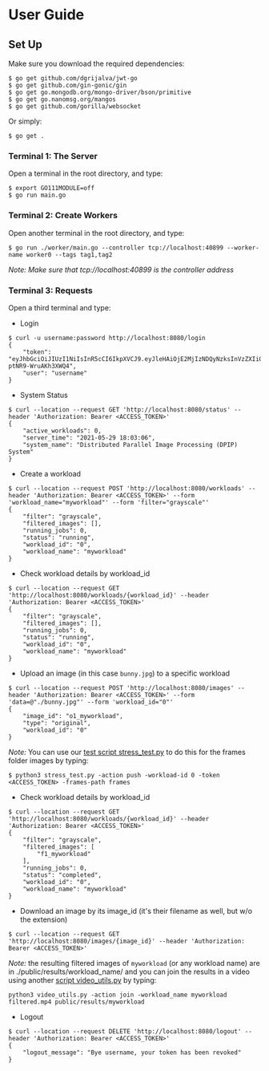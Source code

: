 User Guide
==========

## Set Up

Make sure you download the required dependencies: <br />

```
$ go get github.com/dgrijalva/jwt-go
$ go get github.com/gin-gonic/gin
$ go get go.mongodb.org/mongo-driver/bson/primitive
$ go get go.nanomsg.org/mangos
$ go get github.com/gorilla/websocket
```
Or simply:

```
$ go get .
```

### Terminal 1: The Server

Open a terminal in the root directory, and type: <br />

```
$ export GO111MODULE=off
$ go run main.go
```

### Terminal 2: Create Workers

Open another terminal in the root directory, and type: <br />

```
$ go run ./worker/main.go --controller tcp://localhost:40899 --worker-name worker0 --tags tag1,tag2
```
*Note: Make sure that tcp://localhost:40899 is the controller address*

### Terminal 3: Requests

Open a third terminal and type: <br />

- Login

```
$ curl -u username:password http://localhost:8080/login
{
    "token": "eyJhbGciOiJIUzI1NiIsInR5cCI6IkpXVCJ9.eyJleHAiOjE2MjIzNDQyNzksInVzZXIiOiJ1c2VybmFtZS5wYXNzd29yZCJ9.ARAAyNEec3xq5IrjOnBrMsKW3-ptNR9-WruAKh3XWQ4",
    "user": "username"
}
```

- System Status 

```
$ curl --location --request GET 'http://localhost:8080/status' --header 'Authorization: Bearer <ACCESS_TOKEN>'
{
    "active_workloads": 0,
    "server_time": "2021-05-29 18:03:06",
    "system_name": "Distributed Parallel Image Processing (DPIP) System"
}
```

- Create a workload

```
$ curl --location --request POST 'http://localhost:8080/workloads' --header 'Authorization: Bearer <ACCESS_TOKEN>' --form 'workload_name="myworkload"' --form 'filter="grayscale"'
{
    "filter": "grayscale",
    "filtered_images": [],
    "running_jobs": 0,
    "status": "running",
    "workload_id": "0",
    "workload_name": "myworkload"
}
```

- Check workload details by workload_id 

```
$ curl --location --request GET 'http://localhost:8080/workloads/{workload_id}' --header 'Authorization: Bearer <ACCESS_TOKEN>'
{
    "filter": "grayscale",
    "filtered_images": [],
    "running_jobs": 0,
    "status": "running",
    "workload_id": "0",
    "workload_name": "myworkload"
}
```

- Upload an image (in this case `bunny.jpg`) to a specific workload

```
$ curl --location --request POST 'http://localhost:8080/images' --header 'Authorization: Bearer <ACCESS_TOKEN>' --form 'data=@"./bunny.jpg"' --form 'workload_id="0"'
{
    "image_id": "o1_myworkload",
    "type": "original",
    "workload_id": "0"
}
```

*Note:* You can use our [test script stress_test.py](https://github.com/the-other-mariana/dc-final/blob/main/stress_test.py) to do this for the frames folder images by typing:

```
$ python3 stress_test.py -action push -workload-id 0 -token <ACCESS_TOKEN> -frames-path frames
```

- Check workload details by workload_id

```
$ curl --location --request GET 'http://localhost:8080/workloads/{workload_id}' --header 'Authorization: Bearer <ACCESS_TOKEN>'
{
    "filter": "grayscale",
    "filtered_images": [
        "f1_myworkload"
    ],
    "running_jobs": 0,
    "status": "completed",
    "workload_id": "0",
    "workload_name": "myworkload"
}
```

- Download an image by its image_id (it's their filename as well, but w/o the extension)

```
$ curl --location --request GET 'http://localhost:8080/images/{image_id}' --header 'Authorization: Bearer <ACCESS_TOKEN>'
```

*Note:* the resulting filtered images of `myworkload` (or any workload name) are in ./public/results/workload_name/ and you can join the results in a video using another [script video_utils.py](https://github.com/the-other-mariana/dc-final/blob/main/video_utils.py) by typing:

```
python3 video_utils.py -action join -workload_name myworkload filtered.mp4 public/results/myworkload
```

- Logout

```
$ curl --location --request DELETE 'http://localhost:8080/logout' --header 'Authorization: Bearer <ACCESS_TOKEN>'
{
    "logout_message": "Bye username, your token has been revoked"
}
```
